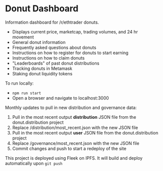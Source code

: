 # Donut Dashboard

Information dashboard for /r/ethtrader donuts.

- Displays current price, marketcap, trading volumes, and 24 hr movement
- General donut information
- Frequently asked questions about donuts
- Instructions on how to register for donuts to start earning
- Instructions on how to claim donuts
- "Leaderboards" of past donut distributions
- Tracking donuts in Metamask
- Staking donut liquidity tokens

To run locally:
- `npm run start`
- Open a browser and navigate to localhost:3000

Monthly updates to pull in new distribution and governance data:
1. Pull in the most recent output **distribution** JSON file from the donut.distribution project
1. Replace /distribution/most_recent.json with the new JSON file
1. Pull in the most recent output **user** JSON file from the donut.distribution project
1. Replace /governance/most_recent.json with the new JSON file
1. Commit changes and push to start a redeploy of the site

This project is deployed using Fleek on IPFS.  It will build and deploy automatically upon `git push`

